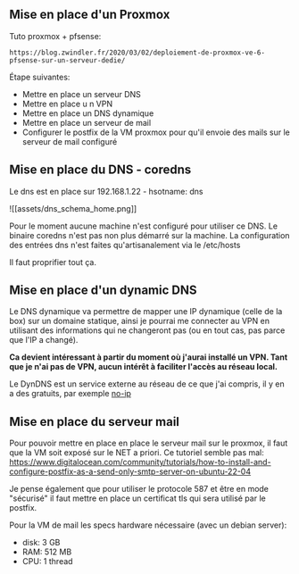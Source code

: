 
## Mise en place d'un Proxmox

Tuto proxmox + pfsense:

```
https://blog.zwindler.fr/2020/03/02/deploiement-de-proxmox-ve-6-pfsense-sur-un-serveur-dedie/
```

Étape suivantes:

- Mettre en place un serveur DNS
- Mettre en place u n VPN 
- Mettre en place un DNS dynamique 
- Mettre en place un serveur de mail
- Configurer le postfix de la VM proxmox pour qu'il envoie des mails sur le serveur de mail configuré

## Mise en place du DNS - coredns

Le dns est en place sur 192.168.1.22 - hsotname: dns

![[assets/dns_schema_home.png]]

Pour le moment aucune machine n'est configuré pour utiliser ce DNS.
Le binaire coredns n'est pas non plus démarré sur la machine.
La configuration des entrées dns n'est faites qu'artisanalement via le /etc/hosts

Il faut proprifier tout ça.
## Mise en place d'un dynamic DNS

Le DNS dynamique va permettre de mapper une IP dynamique (celle de la box) sur un domaine statique, ainsi je pourrai me connecter au VPN en utilisant des informations qui ne changeront pas (ou en tout cas, pas parce que l'IP a changé).

**Ca devient intéressant à partir du moment où j'aurai installé un VPN. Tant que je n'ai pas de VPN, aucun intérêt à faciliter l'accès au réseau local.**

Le DynDNS est un service externe au réseau de ce que j'ai compris, il y en a des gratuits, par exemple [no-ip](https://www.noip.com/)
## Mise en place du serveur mail

Pour pouvoir mettre en place en place le serveur mail sur le proxmox, il faut que la VM soit exposé sur le NET a priori. Ce tutoriel semble pas mal: https://www.digitalocean.com/community/tutorials/how-to-install-and-configure-postfix-as-a-send-only-smtp-server-on-ubuntu-22-04

Je pense également que pour utiliser le protocole 587 et être en mode "sécurisé" il faut mettre en place un certificat tls qui sera utilisé par le postfix.

Pour la VM de mail les specs hardware nécessaire (avec un debian server):
- disk: 3 GB
- RAM: 512 MB
- CPU: 1 thread